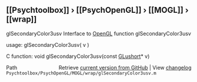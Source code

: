 ## [[Psychtoolbox]] &#8250; [[PsychOpenGL]] &#8250; [[MOGL]] &#8250; [[wrap]]

glSecondaryColor3usv  Interface to [OpenGL](OpenGL) function glSecondaryColor3usv  
  
usage:  glSecondaryColor3usv( v )  
  
C function:  void glSecondaryColor3usv(const [GLushort](GLushort)\* v)  




<div class="code_header" style="text-align:right;">
  <span style="float:left;">Path&nbsp;&nbsp;</span> <span class="counter">Retrieve <a href=
  "https://raw.github.com/Psychtoolbox-3/Psychtoolbox-3/beta/Psychtoolbox/PsychOpenGL/MOGL/wrap/glSecondaryColor3usv.m">current version from GitHub</a> | View <a href=
  "https://github.com/Psychtoolbox-3/Psychtoolbox-3/commits/beta/Psychtoolbox/PsychOpenGL/MOGL/wrap/glSecondaryColor3usv.m">changelog</a></span>
</div>
<div class="code">
  <code>Psychtoolbox/PsychOpenGL/MOGL/wrap/glSecondaryColor3usv.m</code>
</div>

